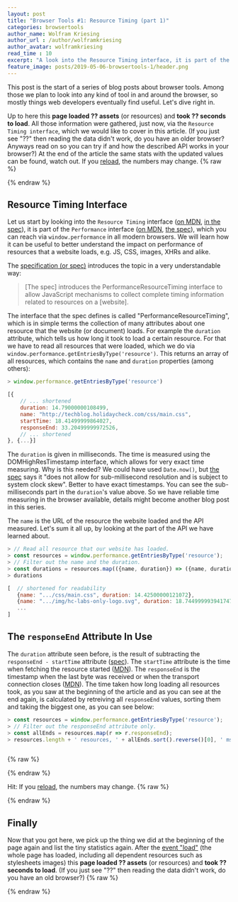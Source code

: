 ```yaml
---
layout: post
title: "Browser Tools #1: Resource Timing (part 1)"
categories: browsertools
author_name: Wolfram Kriesing
author_url : /author/wolframkriesing
author_avatar: wolframkriesing
read_time : 10
excerpt: "A look into the Resource Timing interface, it is part of the Performance interface, which you can reach via 'window.performance' in all modern browsers."
feature_image: posts/2019-05-06-browsertools-1/header.png
---
```


This post is the start of a series of blog posts about browser tools. Among those we plan to look into any kind of tool in and around the browser, so mostly things web developers eventually find useful. Let's dive right in.

Up to here this **page loaded <span id="num-assets-loaded-1">??</span> assets** (or resources) and **took <span id="time-taken-loading-1">??</span> seconds to load**. All those information were gathered, just now, via the `Resource Timing interface`, which we would like to cover in this article. <span id="loading-failed-hint-1">(If you just see "??" then reading the data didn't work, do you have an older browser? Anyways read on so you can try if and how the described API works in your browser?)</span> At the end of the article the same stats with the updated values can be found, watch out.
If you <a href="{{ page.url }}">reload</a>, the numbers may change.
{% raw %}
<script type="text/javascript">
const __updateInlineStats__ = (index) => {
  try {
    const r = window.performance.getEntriesByType('resource');
    document.querySelector(`#num-assets-loaded-${index}`).textContent = r.length;
    document.querySelector(`#time-taken-loading-${index}`).textContent = (r.map(r => r.responseEnd).sort().reverse()[0] / 1000).toFixed(2);
    document.querySelector(`#loading-failed-hint-${index}`).remove();
  } catch (e) { /* swallow errors */ }
}
__updateInlineStats__(1);
</script>
{% endraw %}

## Resource Timing Interface

Let us start by looking into the `Resource Timing` interface  ([on MDN][2], [in the spec][4]), it is part of the `Performance` interface ([on MDN][1], [the spec][5]), which you can reach via `window.performance` in all modern browsers. We will learn how it can be useful to better understand the impact on performance of resources that a website loads, e.g. JS, CSS, images, XHRs and alike.

The [specification (or spec)][3] introduces the topic in a very understandable way: 

> [The spec] introduces the PerformanceResourceTiming interface to allow JavaScript mechanisms to collect complete timing information related to resources on a [website].

The interface that the spec defines is called "PerformanceResourceTiming", which is in simple terms the collection of many attributes about one resource that the website (or document) loads. For example the `duration` attribute, which tells us how long it took to load a certain resource. For that we have to read all resources that were loaded, which we do via `window.performance.getEntriesByType('resource')`. This returns an array of all resources, which contains the `name` and `duration` properties (among others):

```js
> window.performance.getEntriesByType('resource')
```

```js
[{
    // ... shortened
    duration: 14.79000000108499,
    name: "http://techblog.holidaycheck.com/css/main.css",
    startTime: 18.41499999864027,
    responseEnd: 33.20499999972526,
    // ... shortened
}, {...}]
```

The `duration` is given in milliseconds. The time is measured using the DOMHighResTimestamp interface, which allows for very exact time measuring. Why is this needed? We could have used `Date.now()`, but [the spec][7] says it "does not allow for sub-millisecond resolution and is subject to system clock skew". Better to have exact timestamps. You can see the sub-milliseconds part in the `duration`'s value above. So we have reliable time measuring in the browser available, details might become another blog post in this series.

The `name` is the URL of the resource the website loaded and the API measured.
Let's sum it all up, by looking at the part of the API we have learned about.

```js
> // Read all resource that our website has loaded.
> const resources = window.performance.getEntriesByType('resource');
> // Filter out the name and the duration. 
> const durations = resources.map(({name, duration}) => ({name, duration}));
> durations
```

```js
[  // shortened for readability
   {name: ".../css/main.css", duration: 14.42500000121072},
   {name: ".../img/hc-labs-only-logo.svg", duration: 18.744999993941747},
   ...
]
```

## The `responseEnd` Attribute In Use

The `duration` attribute seen before, is the result of subtracting the `responseEnd - startTime` attribute ([spec][8]). The `startTime` attribute is the time when fetching the resource started ([MDN][9]). The `responseEnd` is the timestamp when the last byte was received or when the transport connection closes ([MDN][10]). The time taken how long loading all resources took, as you saw at the beginning of the article and as you can see at the end again, is calculated by retreiving all `responseEnd` values, sorting them and taking the biggest one, as you can see below:

```js
> const resources = window.performance.getEntriesByType('resource');
> // Filter out the responseEnd attribute only.
> const allEnds = resources.map(r => r.responseEnd);
> resources.length + ' resources, ' + allEnds.sort().reverse()[0], ' ms'
```
<pre id="inline-stats-result" class="highlight"></pre>
{% raw %}
<script type="text/javascript">
  (() => {
    const resources = window.performance.getEntriesByType('resource');
    const resourcesStr = resources.length + ' resources, ';
    const timeStr = resources.map(r => r.responseEnd).sort().reverse()[0] + ' ms';
    document.querySelector('#inline-stats-result').innerHTML = resourcesStr + timeStr;
  })()
</script>
{% endraw %}

Hit: If you <a id="reload-link-2" href="{{ page.url }}?force-reload=0#the-responseend-attribute-in-use">reload</a>, the numbers may change.
{% raw %}
<script type="text/javascript">
  (() => {
    const anchor = document.querySelector('#reload-link-2');
    const href = anchor.getAttribute('href');
    const counter = +(new URL(location).searchParams.get('force-reload'));
    anchor.setAttribute('href', href.replace(/force-reload=\d+/, 'force-reload=' + (counter+1)));
  })()
</script>
{% endraw %}

## Finally

Now that you got here, we pick up the thing we did at the beginning of the page again and list the tiny statistics again. After the [event "load"][6] (the whole page has loaded, including all dependent resources such as stylesheets images) this **page loaded <span id="num-assets-loaded-2">??</span> assets** (or resources) and **took <span id="time-taken-loading-2">??</span> seconds to load**. <span id="loading-failed-hint-2">(If you just see "??" then reading the data didn't work, do you have an old browser?)</span>
{% raw %}
<script type="text/javascript">
window.addEventListener('load',() => __updateInlineStats__(2));
</script>
{% endraw %}








[1]: https://developer.mozilla.org/en-US/docs/Web/API/Performance
[2]: https://developer.mozilla.org/en-US/docs/Web/API/Resource_Timing_API
[3]: https://www.w3.org/TR/2019/WD-resource-timing-2-20190424/
[4]: https://www.w3.org/TR/2017/CR-resource-timing-1-20170330/
[5]: https://www.w3.org/TR/performance-timeline-2/
[6]: https://developer.mozilla.org/en-US/docs/Web/API/Window/load_event
[7]: https://www.w3.org/TR/hr-time-2/
[8]: https://www.w3.org/TR/2017/CR-resource-timing-1-20170330/#performanceresourcetiming
[9]: https://developer.mozilla.org/en-US/docs/Web/API/PerformanceEntry/startTime
[10]: https://developer.mozilla.org/en-US/docs/Web/API/PerformanceResourceTiming/responseEnd
